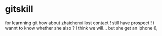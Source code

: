 # gitskill
for learnning git
how about zhaichenxi
lost contact !
still have prospect !
i wannt to know whether she also ?
I think we will...
but she get an iphone 6,
